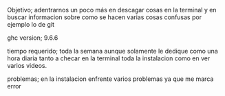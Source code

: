 Objetivo; adentrarnos un poco más en descagar cosas en la terminal y en buscar informacion sobre como se hacen varias cosas confusas por ejemplo lo de git

ghc version; 9.6.6

tiempo requerido; toda la semana aunque solamente le dedique como una hora diaria tanto a checar en la terminal toda la instalacion como en ver varios videos.

problemas; en la instalacion enfrente varios problemas ya que me marca error